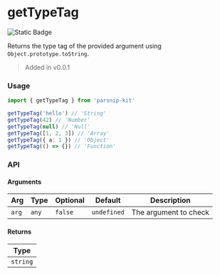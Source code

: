 # getTypeTag
![Static Badge](https://img.shields.io/badge/Coverage-100.00%-FF8C00)
      
Returns the type tag of the provided argument using `Object.prototype.toString`.

> Added in v0.0.1



### Usage

```ts
import { getTypeTag } from 'parsnip-kit'

getTypeTag('hello') // 'String'
getTypeTag(42) // 'Number'
getTypeTag(null) // 'Null'
getTypeTag([1, 2, 3]) // 'Array'
getTypeTag({ a: 1 }) // 'Object'
getTypeTag(() => {}) // 'Function'
```


### API

#### Arguments

| Arg | Type | Optional | Default | Description |
| --- | --- | --- | --- | --- |
| `arg` | `any` | `false` | `undefined` | The argument to check |

#### Returns

| Type |
| ---  |
| `string`  |